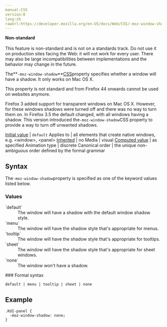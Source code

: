 ```yaml
---
manual:CSS
version:0
lang:zh
rawUrl:https://developer.mozilla.org/en-US/docs/Web/CSS/-moz-window-shadow
---
```






**Non-standard**<br></br>This feature is non-standard and is not on a standards track. Do not use it on production sites facing the Web: it will not work for every user. There may also be large incompatibilities between implementations and the behavior may change in the future.





The**`-moz-window-shadow`**[CSS](%427 "")property specifies whether a window will have a shadow. It only works on Mac OS X.



This property is not standard and from Firefox 44 onwards cannot be used on websites anymore.




Firefox 3 added support for transparent windows on Mac OS X. However, for these windows shadows were turned off and there was no way to turn them on. In Firefox 3.5 the default changed, with all windows having a shadow. This version introduced the`-moz-window-shadow`CSS property to provide a way to turn off unwanted shadows.


[Initial value](%28552 "") | `default` 
Applies to | all elements that create native windows, e.g. &lt;window&gt;, &lt;panel&gt; 
[Inherited](%28555 "") | no 
Media | visual 
[Computed value](%28556 "") | as specified 
Animation type | discrete 
Canonical order | the unique non-ambiguous order defined by the formal grammar 


## Syntax<a name="Syntax"></a>


The`-moz-window-shadow`property is specified as one of the keyword values listed below.


### Values<a name="Values"></a>
<dl><dt id=''>`default`</dt><dd>The window will have a shadow with the default window shadow style.</dd><dt id=''>`menu`</dt><dd>The window will have the shadow style that&#39;s appropriate for menus.</dd><dt id=''>`tooltip`</dt><dd>The window will have the shadow style that&#39;s appropriate for tooltips.</dd><dt id=''>`sheet`</dt><dd>The window will have the shadow style that&#39;s appropriate for sheet windows.</dd><dt id=''>`none`</dt><dd>The window won&#39;t have a shadow.</dd></dl>
### Formal syntax<a name="Formal_syntax"></a>

```
default | menu | tooltip | sheet | none
```

## Example<a name="Example"></a>

```
.KUI-panel {
  -moz-window-shadow: none;
}
```



